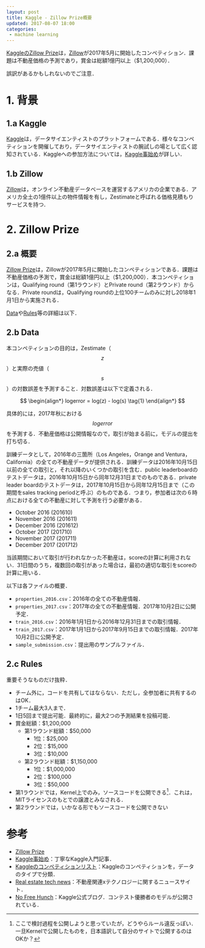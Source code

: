 ```yaml
---
layout: post
title: Kaggle - Zillow Prize概要
updated: 2017-08-07 18:00 
categories:
 - machine learning
---
```


[KaggleのZillow Prize](https://www.kaggle.com/c/zillow-prize-1)は，[Zillow](https://www.zillow.com/)が2017年5月に開始したコンペティション．課題は不動産価格の予測であり，賞金は総額1億円以上（$1,200,000）．

誤訳があるかもしれないのでご注意．

# 1. 背景

## 1.a Kaggle

[Kaggle](https://www.kaggle.com/)は，データサイエンティストのプラットフォームである．様々なコンペティションを開催しており，データサイエンティストの腕試しの場として広く認知されている．Kaggleへの参加方法については，[Kaggle事始め](http://qiita.com/taka4sato/items/802c494fdebeaa7f43b7)が詳しい．

## 1.b Zillow

[Zillow](https://www.zillow.com/)は，オンライン不動産データベースを運営するアメリカの企業である．アメリカ全土の1億件以上の物件情報を有し，Zestimateと呼ばれる価格見積もりサービスを持つ．

# 2. Zillow Prize

## 2.a 概要

[Zillow Prize](https://www.kaggle.com/c/zillow-prize-1)は，Zillowが2017年5月に開始したコンペティションである．課題は不動産価格の予測で，賞金は総額1億円以上（$1,200,000）．本コンペティションは，Qualifying round（第1ラウンド）とPrivate round（第2ラウンド）からなる．Private roundは，Qualifying roundの上位100チームのみに対し2018年1月1日から実施される．

[Data](https://www.kaggle.com/c/zillow-prize-1/data)や[Rules](https://www.kaggle.com/c/zillow-prize-1/rules)等の詳細は以下．


## 2.b Data

本コンペティションの目的は，Zestimate（$$z$$）と実際の売値（$$s$$）の対数誤差を予測すること．対数誤差は以下で定義される．


$$
\begin{align*}
logerror = log(z) - log(s) \tag{1}
\end{align*}
$$

具体的には，2017年秋における$$logerror$$を予測する．不動産価格は公開情報なので，取引が始まる前に，モデルの提出を打ち切る．

訓練データとして，2016年の三箇所（Los Angeles，Orange and Ventura，California）の全ての不動産データが提供される．訓練データは2016年10月15日以前の全ての取引と，それ以降のいくつかの取引を含む．public leaderboardのテストデータは，2016年10月15日から同年12月31日までのものである．private leader boardのテストデータは，2017年10月15日から同年12月15日まで（この期間をsales tracking periodと呼ぶ）のものである．つまり，参加者は次の６時点における全ての不動産に対して予測を行う必要がある．

* October 2016 (201610)
* November 2016 (201611)
* December 2016 (201612)
* October 2017 (201710)
* November 2017 (201711)
* December 2017 (201712)

当該期間において取引が行われなかった不動産は，scoreの計算に利用されない．31日間のうち，複数回の取引があった場合は，最初の適切な取引をscoreの計算に用いる．

以下は各ファイルの概要．

* `properties_2016.csv`：2016年の全ての不動産情報．
* `properties_2017.csv`：2017年の全ての不動産情報．2017年10月2日に公開予定．
* `train_2016.csv`：2016年1月1日から2016年12月31日までの取引情報．
* `train_2017.csv`：2017年1月1日から2017年9月15日までの取引情報．2017年10月2日に公開予定．
* `sample_submission.csv`：提出用のサンプルファイル．

## 2.c Rules
重要そうなものだけ抜粋．

* チーム外に，コードを共有してはならない．ただし，全参加者に共有するのはOK．
* 1チーム最大3人まで．
* 1日5回まで提出可能．最終的に，最大2つの予測結果を投稿可能．
* 賞金総額：$1,200,000
  * 第1ラウンド総額：$50,000
    * 1位：$25,000
    * 2位：$15,000
    * 3位：$10,000
  * 第2ラウンド総額：$1,150,000
    * 1位：$1,000,000
    * 2位：$100,000
    * 3位：$50,000
* 第1ラウンドでは，Kernel上でのみ，ソースコードを公開できる[^1]．これは，MITライセンスのもとでの譲渡とみなされる．
* 第2ラウンドでは，いかなる形でもソースコードを公開できない

# 参考

* [Zillow Prize](https://www.kaggle.com/c/zillow-prize-1)
* [Kaggle事始め](http://qiita.com/taka4sato/items/802c494fdebeaa7f43b7)：丁寧なKaggle入門記事．
* [Kaggleのコンペティションリスト](http://qiita.com/TomHortons/items/54b2121a4c5eb0908920)：Kaggleのコンペティションを，データのタイプで分類．
* [Real estate tech news](http://realestatetechnews.com/)：不動産関連xテクノロジーに関するニュースサイト．
* [No Free Hunch](http://blog.kaggle.com/)：Kaggle公式ブログ．コンテスト優勝者のモデルが公開されている．

[^1]: ここで検討過程を公開しようと思っていたが，どうやらルール違反っぽい．一旦Kernelで公開したものを，日本語訳して自分のサイトで公開するのはOKか？
